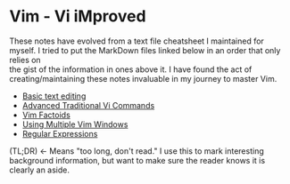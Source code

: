 # Vim - Vi iMproved
These notes have evolved from a text file cheatsheet
I maintained for myself.  I tried to put the MarkDown
files linked below in an order that only relies on  
the gist of the information in ones above it.
I have found the act of creating/maintaining these
notes invaluable in my journey to master Vim.

* [Basic text editing](basicTextEditing.md)
* [Advanced Traditional Vi Commands](advTradViCommands.md)
* [Vim Factoids](vimFactoids.md)
* [Using Multiple Vim Windows](multipleVimWindows.md)
* [Regular Expressions](regExp.md)

(TL;DR) <- Means "too long, don't read."  I use this to
mark interesting background information, but want to make
sure the reader knows it is clearly an aside.
